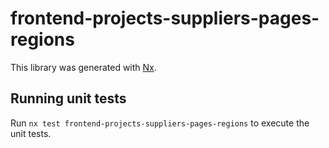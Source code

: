 # frontend-projects-suppliers-pages-regions

This library was generated with [Nx](https://nx.dev).

## Running unit tests

Run `nx test frontend-projects-suppliers-pages-regions` to execute the unit tests.
